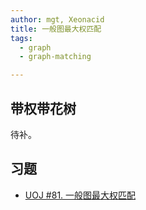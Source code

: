 ```yaml
---
author: mgt, Xeonacid
title: 一般图最大权匹配
tags:
  - graph
  - graph-matching

---
```


## 带权带花树

待补。

## 习题

*   [UOJ #81. 一般图最大权匹配](https://uoj.ac/problem/81)

